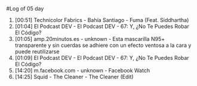 #Log of 05 day

1. [00:51] Technicolor Fabrics - Bahía Santiago - Fuma (Feat. Siddhartha)
1. [01:04] El Podcast DEV - El Podcast DEV - 67: Y, ¿No Te Puedes Robar El Código?
1. [01:05] amp.20minutos.es - unknown - Esta mascarilla N95+ transparente y sin cuerdas se adhiere con un efecto ventosa a la cara y puede reutilizarse
1. [01:09] El Podcast DEV - El Podcast DEV - 67: Y, ¿No Te Puedes Robar El Código?
1. [14:20] m.facebook.com - unknown - Facebook Watch
1. [14:25] Squid - The Cleaner - The Cleaner (Edit)
